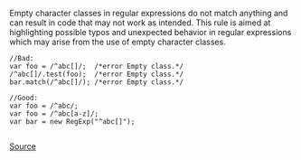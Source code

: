 Empty character classes in regular expressions do not match anything and can result in code that may not work as intended.
This rule is aimed at highlighting possible typos and unexpected behavior in regular expressions which may arise from the use of empty character classes.

```
//Bad:
var foo = /^abc[]/;  /*error Empty class.*/
/^abc[]/.test(foo);  /*error Empty class.*/
bar.match(/^abc[]/); /*error Empty class.*/

//Good:
var foo = /^abc/;
var foo = /^abc[a-z]/;
var bar = new RegExp("^abc[]");


```

[Source](http://eslint.org/docs/rules/no-empty-character-class)
